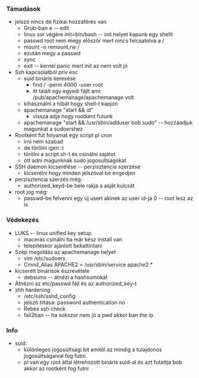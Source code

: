 ### Támadások
+ jelszó nincs de fizikai hozzáférés van
  + Grub-ban e -- edit
  + linux sor végére init=bin/bash -- init helyet kapunk egy shellt
  + passwd root nem megy előszőr mert nincs felcsatolva a /
  + mount -o remount,rw /
  + ezután megy a passwd
  + sync
  + exit -- kernel panic mert init az nem volt jó
+ Ssh kapcsolatból priv esc
  + suid bináris keresése
    + find / -perm 4000 -user root
    + itt talált egy egyedi fájlt ami: /pub/apachemanage/apachemanage volt
  + kihasználni a hibát hogy shell-t kapjon
  + apachemanage "start && id"
    + vissza adja hogy rootként futunk
  + apachemanage "start && /usr/sbin/adduser bob sudo" -- hozzáadjuk magunkat a sudoershez
+ Rootként fut folyamat egy script pl cron
  + irni nem szabad
  + de törölni igen :)
  + törölni a script.sh-t és csinálni sajátot
  + ott adni magunknak sudo jogosultságokat
+ SSH daemon kicserélése -- perzisztencia szerzése
  + kicserélni hogy minden jelszóval be engedjen
+ perzisztencia szerzés még:
  + authorized_keyd-be bele rakja a asját kulcsát
+ root jog még:
  + passwd-be felvenni egy új usert akinek az user id-ja 0 -- root lesz az is


### Védekezés
+ LUKS -- linux unified key setup
  + macerás csinálni ha már kész install van
  + telepítéskor ajánlott bekattintani
+ Szép megoldás az apachemanage helyet
  + vim /etc/sudoers
  + Cmnd_Alias APACHE2 = /usr/sbin/service apache2 *
+ kicserélt binárisok észrevétele
  + debsums -- átnézi a hashsumokat
+ Átnézni az etc/passwd fájl és az authorized_key-t
+ shh hardening
  + /etc/ssh/sshd_config
  + jelszó tiltása: password authentication no
  + Rebex ssh check
  + fail2ban -- ha sokszor nem jó a pwd akkor ban the ip


### Info
+ suid:
  + különleges jogosúltsági bit amitől az mindig a tulajdonos jogosúltságaival fog futni
  + pl van egy root által létrehozott bináris suid-al és azt futattja bob akkor az rootként fog futni
